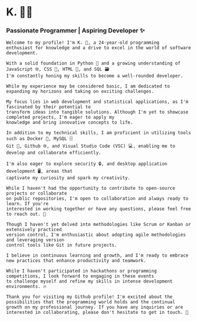 <!DOCTYPE html>
<html>
<head>
</head>
<body>
  <div>
    <h1>K. 👨‍💻</h1>
    <h3>Passionate Programmer | Aspiring Developer ✨</h3>

    Welcome to my profile! I'm K. 👋, a 24-year-old programming 
    enthusiast for knowledge and a drive to excel in the world of software development.

    With a solid foundation in Python 🐍 and a growing understanding of JavaScript 🌐, CSS 🎨, HTML 📄, and SQL 🗃️ 
    I'm constantly honing my skills to become a well-rounded developer. 
    
    While my experience may be considered basic, I am dedicated to expanding my horizons and taking on exciting challenges.

    My focus lies in web development and statistical applications, as I'm fascinated by their potential to 
    transform ideas into tangible solutions. Although I'm yet to showcase completed projects, I'm eager to apply my 
    knowledge and bring innovative concepts to life.

    In addition to my technical skills, I am proficient in utilizing tools such as Docker 🐳, MySQL 🗄️
    Git 🐙, Github 🌐, and Visual Studio Code (VSC) 💻, enabling me to develop and collaborate efficiently. 
    
    I'm also eager to explore security 🔒, and desktop application development 🖥️, areas that 
    captivate my curiosity and spark my creativity.

    While I haven't had the opportunity to contribute to open-source projects or collaborate 
    on public repositories, I'm open to collaboration and always ready to learn. If you're 
    interested in working together or have any questions, please feel free to reach out. 🤝

    Though I haven't yet delved into methodologies like Scrum or Kanban or extensively practiced 
    version control, I'm enthusiastic about adopting agile methodologies and leveraging version 
    control tools like Git in future projects. 
    
    I believe in continuous learning and growth, and I'm ready to embrace new practices that enhance productivity and teamwork.

    While I haven't participated in hackathons or programming competitions, I look forward to engaging in these events 
    to challenge myself and refine my skills in intense development environments. 🔥

    Thank you for visiting my Github profile! I'm excited about the possibilities that the programming world holds and the continual 
    growth on my professional journey. If you have any inquiries or are interested in collaborating, please don't hesitate to get in touch. 📩
  </div>
</body>
</html>
</html>

